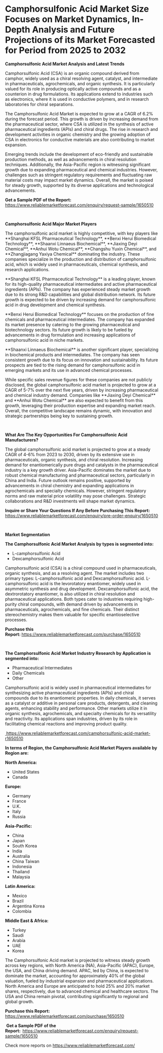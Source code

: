 <p><h1>Camphorsulfonic Acid Market Size Focuses on Market Dynamics, In-Depth Analysis and Future Projections of its Market Forecasted for Period from 2025 to 2032</h1></p><p><strong>Camphorsulfonic Acid Market Analysis and Latest Trends</strong></p>
<p><p>Camphorsulfonic Acid (CSA) is an organic compound derived from camphor, widely used as a chiral resolving agent, catalyst, and intermediate in pharmaceuticals, agrochemicals, and organic synthesis. It is particularly valued for its role in producing optically active compounds and as a counterion in drug formulations. Its applications extend to industries such as electronics, where it is used in conductive polymers, and in research laboratories for chiral separations.</p><p>The Camphorsulfonic Acid Market is expected to grow at a CAGR of 6.2% during the forecast period. This growth is driven by increasing demand from the pharmaceutical sector, where CSA is utilized in the synthesis of active pharmaceutical ingredients (APIs) and chiral drugs. The rise in research and development activities in organic chemistry and the growing adoption of CSA in electronics for conductive materials are also contributing to market expansion.</p><p>Emerging trends include the development of eco-friendly and sustainable production methods, as well as advancements in chiral resolution techniques. Additionally, the Asia-Pacific region is witnessing significant growth due to expanding pharmaceutical and chemical industries. However, challenges such as stringent regulatory requirements and fluctuating raw material costs may impact market dynamics. Overall, the market is poised for steady growth, supported by its diverse applications and technological advancements.</p></p>
<p><strong>Get a Sample PDF of the Report:&nbsp;</strong> <a href="https://www.reliablemarketforecast.com/enquiry/request-sample/1650510?utm_campaign=1169&utm_medium=2&utm_source=Github&utm_content=ia&utm_term=25012025&utm_id=camphorsulfonic-acid">https://www.reliablemarketforecast.com/enquiry/request-sample/1650510</a></p>
<p>&nbsp;</p>
<p><strong>Camphorsulfonic Acid Major Market Players</strong></p>
<p><p>The camphorsulfonic acid market is highly competitive, with key players like **Shanghai KFSL Pharmaceutical Technology**, **Benxi Herui Biomedical Technology**, **Shaanxi Linnaeus Biochemical**, **Jiaxing Deyi Chemical**, **Anhui Wotu Chemical**, **Changshu Yuxin Chemical**, and **Zhangjiagang Yaxiya Chemical** dominating the industry. These companies specialize in the production and distribution of camphorsulfonic acid, which is widely used in pharmaceuticals, chemical synthesis, and research applications.</p><p>**Shanghai KFSL Pharmaceutical Technology** is a leading player, known for its high-quality pharmaceutical intermediates and active pharmaceutical ingredients (APIs). The company has experienced steady market growth due to its strong R&D capabilities and global distribution network. Its future growth is expected to be driven by increasing demand for camphorsulfonic acid in drug development and chemical synthesis.</p><p>**Benxi Herui Biomedical Technology** focuses on the production of fine chemicals and pharmaceutical intermediates. The company has expanded its market presence by catering to the growing pharmaceutical and biotechnology sectors. Its future growth is likely to be fueled by advancements in drug formulation and increasing applications of camphorsulfonic acid in niche markets.</p><p>**Shaanxi Linnaeus Biochemical** is another significant player, specializing in biochemical products and intermediates. The company has seen consistent growth due to its focus on innovation and sustainability. Its future prospects are tied to the rising demand for camphorsulfonic acid in emerging markets and its use in advanced chemical processes.</p><p>While specific sales revenue figures for these companies are not publicly disclosed, the global camphorsulfonic acid market is projected to grow at a CAGR of 5-7% over the next five years, driven by increasing pharmaceutical and chemical industry demand. Companies like **Jiaxing Deyi Chemical** and **Anhui Wotu Chemical** are also expected to benefit from this growth, leveraging their production expertise and expanding market reach. Overall, the competitive landscape remains dynamic, with innovation and strategic partnerships being key to sustaining growth.</p></p>
<p>&nbsp;</p>
<p><strong>What Are The Key Opportunities For Camphorsulfonic Acid Manufacturers?</strong></p>
<p><p>The global camphorsulfonic acid market is projected to grow at a steady CAGR of 4-6% from 2023 to 2030, driven by its extensive use in pharmaceuticals, organic synthesis, and chiral resolution. Increasing demand for enantiomerically pure drugs and catalysts in the pharmaceutical industry is a key growth driver. Asia-Pacific dominates the market due to robust chemical manufacturing and pharmaceutical sectors, particularly in China and India. Future outlook remains positive, supported by advancements in chiral chemistry and expanding applications in agrochemicals and specialty chemicals. However, stringent regulatory norms and raw material price volatility may pose challenges. Strategic collaborations and R&D investments will shape market dynamics.</p></p>
<p><strong>Inquire or Share Your Questions If Any Before Purchasing This Report:</strong> <a href="https://www.reliablemarketforecast.com/enquiry/pre-order-enquiry/1650510?utm_campaign=1169&utm_medium=2&utm_source=Github&utm_content=ia&utm_term=25012025&utm_id=camphorsulfonic-acid">https://www.reliablemarketforecast.com/enquiry/pre-order-enquiry/1650510</a></p>
<p>&nbsp;</p>
<p><strong>Market Segmentation</strong></p>
<p><strong>The Camphorsulfonic Acid Market Analysis by types is segmented into:</strong></p>
<p><ul><li>L-camphorsulfonic Acid</li><li>Dexcamphorsulfonic Acid</li></ul></p>
<p><p>Camphorsulfonic acid (CSA) is a chiral compound used in pharmaceuticals, organic synthesis, and as a resolving agent. The market includes two primary types: L-camphorsulfonic acid and Dexcamphorsulfonic acid. L-camphorsulfonic acid is the levorotatory enantiomer, widely used in asymmetric synthesis and drug development. Dexcamphorsulfonic acid, the dextrorotatory enantiomer, is also utilized in chiral resolution and pharmaceutical applications. Both types cater to industries requiring high-purity chiral compounds, with demand driven by advancements in pharmaceuticals, agrochemicals, and fine chemicals. Their distinct stereochemistry makes them valuable for specific enantioselective processes.</p></p>
<p><strong>Purchase this Report:&nbsp;</strong><a href="https://www.reliablemarketforecast.com/purchase/1650510?utm_campaign=1169&utm_medium=2&utm_source=Github&utm_content=ia&utm_term=25012025&utm_id=camphorsulfonic-acid">https://www.reliablemarketforecast.com/purchase/1650510</a></p>
<p>&nbsp;</p>
<p><strong>The Camphorsulfonic Acid Market Industry Research by Application is segmented into:</strong></p>
<p><ul><li>Pharmaceutical Intermediates</li><li>Daily Chemicals</li><li>Other</li></ul></p>
<p><p>Camphorsulfonic acid is widely used in pharmaceutical intermediates for synthesizing active pharmaceutical ingredients (APIs) and chiral compounds due to its enantiomeric properties. In daily chemicals, it serves as a catalyst or additive in personal care products, detergents, and cleaning agents, enhancing stability and performance. Other markets utilize it in organic synthesis, agrochemicals, and specialty chemicals for its versatility and reactivity. Its applications span industries, driven by its role in facilitating chemical reactions and improving product quality.</p></p>
<p><a href="https://www.reliablemarketforecast.com/camphorsulfonic-acid-market-r1650510?utm_campaign=1169&utm_medium=2&utm_source=Github&utm_content=ia&utm_term=25012025&utm_id=camphorsulfonic-acid">&nbsp;https://www.reliablemarketforecast.com/camphorsulfonic-acid-market-r1650510</a></p>
<p><strong>In terms of Region, the Camphorsulfonic Acid Market Players available by Region are:</strong></p>
<p>
    <p> <strong> North America: </strong>
        <ul>
            <li>United States</li>
            <li>Canada</li>
        </ul>
        </p> 
    <p> <strong> Europe: </strong>
        <ul>
            <li>Germany</li>
            <li>France</li>
            <li>U.K.</li>
            <li>Italy</li>
            <li>Russia</li>
        </ul>
        </p> 
    <p> <strong> Asia-Pacific: </strong>
        <ul>
            <li>China</li>
            <li>Japan</li>
            <li>South Korea</li>
            <li>India</li>
            <li>Australia</li>
            <li>China Taiwan</li>
            <li>Indonesia</li>
            <li>Thailand</li>
            <li>Malaysia</li>
        </ul>
        </p> 
    <p> <strong> Latin America: </strong>
        <ul>
            <li>Mexico</li>
            <li>Brazil</li>
            <li>Argentina Korea</li>
            <li>Colombia</li>
        </ul>
        </p> 
    <p> <strong> Middle East & Africa: </strong>
        <ul>
            <li>Turkey</li>
            <li>Saudi</li>
            <li>Arabia</li>
            <li>UAE</li>
            <li>Korea</li>
        </ul>
    </p>
    </p>
<p><p>The Camphorsulfonic Acid market is projected to witness steady growth across key regions, with North America (NA), Asia-Pacific (APAC), Europe, the USA, and China driving demand. APAC, led by China, is expected to dominate the market, accounting for approximately 40% of the global valuation, fueled by industrial expansion and pharmaceutical applications. North America and Europe are anticipated to hold 25% and 20% market shares, respectively, due to advanced chemical and healthcare sectors. The USA and China remain pivotal, contributing significantly to regional and global growth.</p></p>
<p><strong>Purchase this Report: </strong><a href="https://www.reliablemarketforecast.com/purchase/1650510?utm_campaign=1169&utm_medium=2&utm_source=Github&utm_content=ia&utm_term=25012025&utm_id=camphorsulfonic-acid">https://www.reliablemarketforecast.com/purchase/1650510</a></p>
<p>&nbsp;<strong>Get a Sample PDF of the Report:&nbsp;&nbsp;</strong><a href="https://www.reliablemarketforecast.com/enquiry/request-sample/1650510?utm_campaign=1169&utm_medium=2&utm_source=Github&utm_content=ia&utm_term=25012025&utm_id=camphorsulfonic-acid">https://www.reliablemarketforecast.com/enquiry/request-sample/1650510</a></p>
<p><strong></strong></p>
<p>Check more reports on <a href="https://www.reliablemarketforecast.com/?utm_campaign=1169&utm_medium=2&utm_source=Github&utm_content=ia&utm_term=25012025&utm_id=camphorsulfonic-acid">https://www.reliablemarketforecast.com/</a></p>